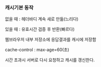 ### 캐시기본 동작

없을 때 : 헤더바디 계속 새로 만듦(느리다)

있을 때 : 유효시간 검증 후 반환(빠르다)

웹브라우저 내부 저장소에 응답결과를 캐시에 저장함

cache-control : max-age=60(초)

시간 초과시 서버로 다시 요청하고 캐시를 갱신한다.
